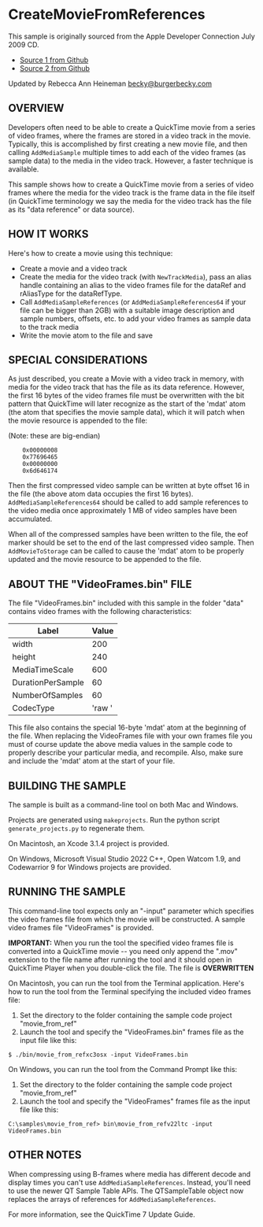 # CreateMovieFromReferences

This sample is originally sourced from the Apple Developer Connection July 2009 CD.

- [Source 1 from Github](https://github.com/fruitsamples/CreateMovieFromReferences)
- [Source 2 from Github](https://github.com/cellularmitosis/ADC-reference-library-2009-july/tree/main/samplecode/CreateMovieFromReferences/CreateMovieFromReferences)

Updated by Rebecca Ann Heineman [becky@burgerbecky.com](mailto:becky@burgerbecky.com)

## OVERVIEW

Developers often need to be able to create a QuickTime movie from a series of video frames, where the frames are stored in a video track in the movie. Typically, this is accomplished by first creating a new movie file, and then calling ``AddMediaSample`` multiple times to add each of the video frames (as sample data) to the media in the video track. However, a faster technique is available.

This sample shows how to create a QuickTime movie from a series of video frames  where the media for the video track is the frame data in the file itself (in QuickTime terminology we say the media for the video track has the file as its "data reference" or data source).

## HOW IT WORKS

Here's how to create a movie using this technique:

- Create a movie and a video track
- Create the media for the video track (with ``NewTrackMedia``), pass an alias handle containing an alias to the video frames file for the dataRef and rAliasType for the dataRefType.
- Call ``AddMediaSampleReferences`` (or ``AddMediaSampleReferences64`` if your file can be bigger than 2GB) with a suitable image description and sample numbers, offsets, etc. to add your video frames as sample data to the track media
- Write the movie atom to the file and save

## SPECIAL CONSIDERATIONS

As just described, you create a Movie with a video track in memory, with media for the video track that has the file as its data reference. However, the first 16 bytes of the video frames file must be overwritten with the bit pattern that QuickTime will later recognize as the start of the 'mdat' atom (the atom that specifies the movie sample data), which it will patch when the movie resource is appended to the file:

(Note: these are big-endian)

```
    0x00000008
    0x77696465
    0x00000000
    0x6d646174
```

Then the first compressed video sample can be written at byte offset 16 in the file (the above atom data occupies the first 16 bytes). ``AddMediaSampleReferences64`` should be called to add sample references to the video media once approximately 1 MB of video samples have been accumulated.

When all of the compressed samples have been written to the file, the eof marker should be set to the end of the last compressed video sample. Then ``AddMovieToStorage`` can be called to cause the 'mdat' atom to be properly updated and the movie resource to be appended to the file.

## ABOUT THE "VideoFrames.bin" FILE

The file "VideoFrames.bin" included with this sample in the folder "data" contains video frames with the following characteristics:

| Label             | Value  |
| ----------------- | ------ |
| width             | 200    |
| height            | 240    |
| MediaTimeScale    | 600    |
| DurationPerSample | 60     |
| NumberOfSamples   | 60     |
| CodecType         | 'raw ' |

This file also contains the special 16-byte 'mdat' atom at the beginning of the file. When replacing the VideoFrames file with your own frames file you must of course update the above media values in the sample code to properly describe your particular media, and recompile. Also, make sure and include the 'mdat' atom at the start of your file.

## BUILDING THE SAMPLE

The sample is built as a command-line tool on both Mac and Windows.

Projects are generated using ``makeprojects``. Run the python script ``generate_projects.py`` to regenerate them.

On Macintosh, an Xcode 3.1.4 project is provided. 

On Windows, Microsoft Visual Studio 2022 C++, Open Watcom 1.9, and Codewarrior 9 for Windows projects are provided.

## RUNNING THE SAMPLE

This command-line tool expects only an "-input" parameter which specifies the video frames file from which the movie will be constructed. A sample video frames file "VideoFrames" is provided. 

**IMPORTANT:** When you run the tool the specified video frames file is converted into a QuickTime movie -- you need only append the ".mov" extension to the file name after running the tool and it should open in QuickTime Player when you double-click the file. The file is **OVERWRITTEN**

On Macintosh, you can run the tool from the Terminal application. Here's how to run the tool from the Terminal specifying the included video frames file:

1) Set the directory to the folder containing the sample code project "movie_from_ref"
2) Launch the tool and specify the "VideoFrames.bin" frames file as the input file like this:

``$ ./bin/movie_from_refxc3osx -input VideoFrames.bin``

On Windows, you can run the tool from the Command Prompt like this:

1) Set the directory to the folder containing the sample code project "movie_from_ref"
2) Launch the tool and specify the "VideoFrames" frames file as the input file like this:

``C:\samples\movie_from_ref> bin\movie_from_refv22ltc -input VideoFrames.bin``

## OTHER NOTES

When compressing using B-frames where media has different decode and display times you can't use ``AddMediaSampleReferences``. Instead, you'll need to use the newer QT Sample Table APIs. The QTSampleTable object now replaces the arrays of references for ``AddMediaSampleReferences``.

For more information, see the QuickTime 7 Update Guide.
